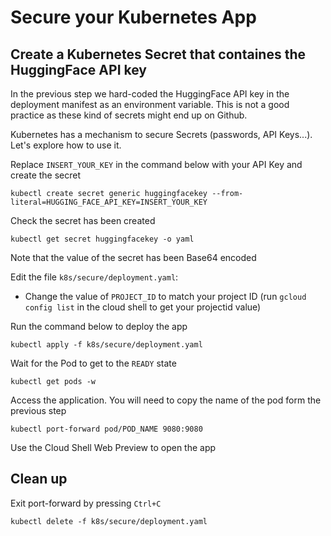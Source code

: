 # Secure your Kubernetes App

## Create a Kubernetes Secret that containes the HuggingFace API key

In the previous step we hard-coded the HuggingFace API key in the deployment manifest as an environment variable. This is not a good practice as these kind of secrets might end up on Github.

Kubernetes has a mechanism to secure Secrets (passwords, API Keys...). Let's explore how to use it.

Replace `INSERT_YOUR_KEY` in the command below with your API Key and create the secret

```
kubectl create secret generic huggingfacekey --from-literal=HUGGING_FACE_API_KEY=INSERT_YOUR_KEY
```

Check the secret has been created

```
kubectl get secret huggingfacekey -o yaml
```

Note that the value of the secret has been Base64 encoded

Edit the file `k8s/secure/deployment.yaml`:

- Change the value of `PROJECT_ID` to match your project ID (run `gcloud config list` in the cloud shell to get your projectid value)

Run the command below to deploy the app

```
kubectl apply -f k8s/secure/deployment.yaml
```

Wait for the Pod to get to the `READY` state

```
kubectl get pods -w
```

Access the application. You will need to copy the name of the pod form the previous step

```
kubectl port-forward pod/POD_NAME 9080:9080
```

Use the Cloud Shell Web Preview to open the app

## Clean up

Exit port-forward by pressing `Ctrl+C`

```
kubectl delete -f k8s/secure/deployment.yaml
```

